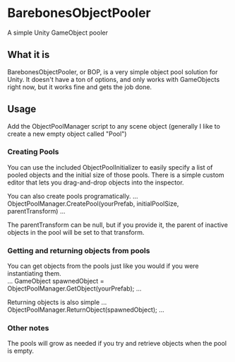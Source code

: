 # BarebonesObjectPooler
A simple Unity GameObject pooler

## What it is
BarebonesObjectPooler, or BOP, is a very simple object pool solution for Unity. It doesn't have a ton of options, and only works with GameObjects right now, but it works fine and gets the job done.

## Usage
Add the ObjectPoolManager script to any scene object (generally I like to create a new empty object called "Pool")

### Creating Pools
You can use the included ObjectPoolInitializer to easily specify a list of pooled objects and the initial size of those pools. There is a simple custom editor that lets you drag-and-drop objects into the inspector. 

You can also create pools programatically.
...
ObjectPoolManager.CreatePool(yourPrefab, initialPoolSize, parentTransform)
...

The parentTransform can be null, but if you provide it, the parent of inactive objects in the pool will be set to that transform.

### Getting and returning objects from pools
You can get objects from the pools just like you would if you were instantiating them.  
...
GameObject spawnedObject = ObjectPoolManager.GetObject(yourPrefab);
...

Returning objects is also simple
...
ObjectPoolManager.ReturnObject(spawnedObject);
...

### Other notes
The pools will grow as needed if you try and retrieve objects when the pool is empty.